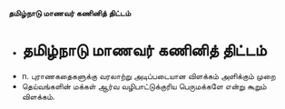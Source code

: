 **தமிழ்நாடு மாணவர் கணினித் திட்டம்**
- # தமிழ்நாடு மாணவர் கணினித் திட்டம்
- n. புராணகதைகளுக்கு வரலாற்று அடிப்படையான விளக்கம் அளிக்கும் முறை
- தெய்வங்களின் மக்கள் ஆர்வ வழிபாட்டுக்குரிய பெருமக்களே என்று கூறும் விளக்கம்.

